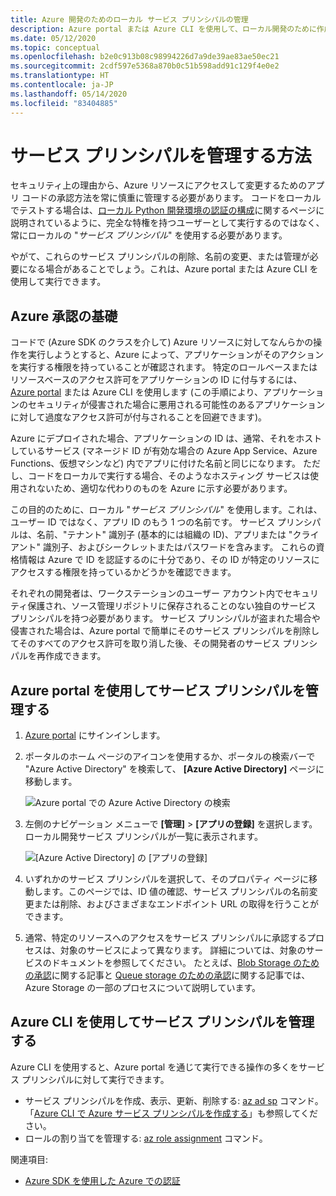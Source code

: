 ```yaml
---
title: Azure 開発のためのローカル サービス プリンシパルの管理
description: Azure portal または Azure CLI を使用して、ローカル開発のために作成されたサービス プリンシパルを管理する方法。
ms.date: 05/12/2020
ms.topic: conceptual
ms.openlocfilehash: b2e0c913b08c98994226d7a9de39ae83ae50ec21
ms.sourcegitcommit: 2cdf597e5368a870b0c51b598add91c129f4e0e2
ms.translationtype: HT
ms.contentlocale: ja-JP
ms.lasthandoff: 05/14/2020
ms.locfileid: "83404885"
---
```

# <a name="how-to-manage-service-principals"></a>サービス プリンシパルを管理する方法

セキュリティ上の理由から、Azure リソースにアクセスして変更するためのアプリ コードの承認方法を常に慎重に管理する必要があります。 コードをローカルでテストする場合は、[ローカル Python 開発環境の認証の構成](configure-local-development-environment.md#configure-authentication)に関するページに説明されているように、完全な特権を持つユーザーとして実行するのではなく、常にローカルの "*サービス プリンシパル*" を使用する必要があります。

やがて、これらのサービス プリンシパルの削除、名前の変更、または管理が必要になる場合があることでしょう。これは、Azure portal または Azure CLI を使用して実行できます。

## <a name="basics-of-azure-authorization"></a>Azure 承認の基礎

コードで (Azure SDK のクラスを介して) Azure リソースに対してなんらかの操作を実行しようとすると、Azure によって、アプリケーションがそのアクションを実行する権限を持っていることが確認されます。 特定のロールベースまたはリソースベースのアクセス許可をアプリケーションの ID に付与するには、[Azure portal](https://portal.azure.com) または Azure CLI を使用します (この手順により、アプリケーションのセキュリティが侵害された場合に悪用される可能性のあるアプリケーションに対して過度なアクセス許可が付与されることを回避できます)。

Azure にデプロイされた場合、アプリケーションの ID は、通常、それをホストしているサービス (マネージド ID が有効な場合の Azure App Service、Azure Functions、仮想マシンなど) 内でアプリに付けた名前と同じになります。 ただし、コードをローカルで実行する場合、そのようなホスティング サービスは使用されないため、適切な代わりのものを Azure に示す必要があります。

この目的のために、ローカル "*サービス プリンシパル*" を使用します。これは、ユーザー ID ではなく、アプリ ID のもう 1 つの名前です。 サービス プリンシパルは、名前、"テナント" 識別子 (基本的には組織の ID)、アプリまたは "クライアント" 識別子、およびシークレットまたはパスワードを含みます。 これらの資格情報は Azure で ID を認証するのに十分であり、その ID が特定のリソースにアクセスする権限を持っているかどうかを確認できます。

それぞれの開発者は、ワークステーションのユーザー アカウント内でセキュリティ保護され、ソース管理リポジトリに保存されることのない独自のサービス プリンシパルを持つ必要があります。 サービス プリンシパルが盗まれた場合や侵害された場合は、Azure portal で簡単にそのサービス プリンシパルを削除してそのすべてのアクセス許可を取り消した後、その開発者のサービス プリンシパルを再作成できます。

## <a name="manage-service-principals-using-the-azure-portal"></a>Azure portal を使用してサービス プリンシパルを管理する

1. [Azure portal](https://portal.azure.com) にサインインします。

1. ポータルのホーム ページのアイコンを使用するか、ポータルの検索バーで "Azure Active Directory" を検索して、 **[Azure Active Directory]** ページに移動します。

    ![Azure portal での Azure Active Directory の検索](media/how-to-manage-service-principals/azure-ad-portal-search.png)

1. 左側のナビゲーション メニューで **[管理]**  >  **[アプリの登録]** を選択します。 ローカル開発サービス プリンシパルが一覧に表示されます。

    ![[Azure Active Directory] の [アプリの登録]](media/how-to-manage-service-principals/azure-ad-app-registrations.png)

1. いずれかのサービス プリンシパルを選択して、そのプロパティ ページに移動します。このページでは、ID 値の確認、サービス プリンシパルの名前変更または削除、およびさまざまなエンドポイント URL の取得を行うことができます。

1. 通常、特定のリソースへのアクセスをサービス プリンシパルに承認するプロセスは、対象のサービスによって異なります。 詳細については、対象のサービスのドキュメントを参照してください。 たとえば、[Blob Storage のための承認](/azure/storage/common/storage-auth-aad-rbac-portal)に関する記事と [Queue storage のための承認](/azure/storage/common/storage-auth-aad-rbac-portal)に関する記事では、Azure Storage の一部のプロセスについて説明しています。

## <a name="manage-service-principals-using-the-azure-cli"></a>Azure CLI を使用してサービス プリンシパルを管理する

Azure CLI を使用すると、Azure portal を通じて実行できる操作の多くをサービス プリンシパルに対して実行できます。

- サービス プリンシパルを作成、表示、更新、削除する: [az ad sp](/cli/azure/ad/sp?view=azure-cli-latest) コマンド。 「[Azure CLI で Azure サービス プリンシパルを作成する](/cli/azure/create-an-azure-service-principal-azure-cli?view=azure-cli-latest)」も参照してください。
- ロールの割り当てを管理する: [az role assignment](/cli/azure/role/assignment?view=azure-cli-latest) コマンド。

関連項目:

- [Azure SDK を使用した Azure での認証](azure-sdk-authenticate.md)
